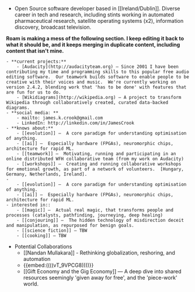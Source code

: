 - Open Source software developer based in [[Ireland/Dublin]]. Diverse career in tech and research, including stints working in automated pharmaceutical research, satellite operating systems (x2), information discovery, broadcast television.  

**Roam is making a mess of the following section.  I keep editing it back to what it should be, and it keeps merging in duplicate content, including content that isn't mine.**

    - **current projects:**
        - [Audacity](http://audacityteam.org) — Since 2001 I have been contributing my time and programming skills to this popular free audio editing software.  Our teamwork builds software to enable people to be creative with their voices and music.  We're currently working on version 2.4.2, blending work that 'has to be done' with features that are fun for us to do.  
        - [Wikidiagrams](http://wikipedia.org) — A project to transform Wikipedia through collaboratively created, curated data-backed diagrams.
    - **social media: **
        - mailto: james.k.crook@gmail.com
        - LinkedIn: http://linkedin.com/in/JamesCrook
    - **knows about:**
        - [[evolution]] —  A core paradigm for understanding optimisation of anything.  
        - [[ai]] —  Especially hardware (FPGAs), neuromorphic chips, architecture for rapid ML.
        - [[teamwork]] —  Motivating, running and participating in an online distributed WFH collaborative team (from my work on Audacity)
        - [[workshops]] —  Creating and running collaborative workshops for emotional growth, as part of a network of volunteers.  [Hungary, Germany, Netherlands, Ireland].
    - 
        - [[evolution]] —  A core paradigm for understanding optimisation of anything.  
        - [[ai]] —  Especially hardware (FPGAs), neuromorphic chips, architecture for rapid ML.
    - interested in::
        - [[magic]] —  Actual real magic, that transforms people and processes (catalysts, pathfinding, journeying, deep healing)
        - [[conjouring]] —  The hidden technology of misdirection deceit and manipulation, as repurposed for benign goals.
        - [[science fiction]] — TBW
        - [[cooking]] — TBW
- Potential Collaborations
    - [[Nandan Mullakara]] - Rethinking globalization, reshoring, and automation
    - {{embed:((((vT_9VPCG8))))}}
    - [[Gift Economy and the Gig Economy]]  —  A deep dive into shared resources seemingly 'given away for free', and the 'piece-work' world.  
